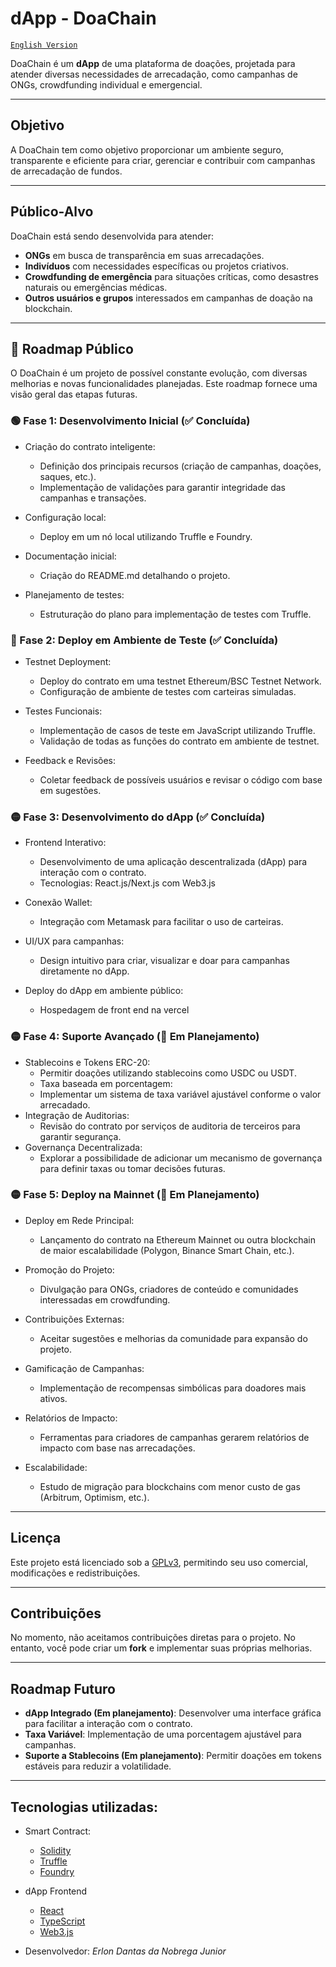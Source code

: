 # dApp - DoaChain

[`English Version`](README.md)

DoaChain é um **dApp** de uma plataforma de doações, 
projetada para atender diversas necessidades de arrecadação, 
como campanhas de ONGs, crowdfunding individual e emergencial.

---

## Objetivo
A DoaChain tem como objetivo proporcionar um ambiente seguro, 
transparente e eficiente para criar, gerenciar e contribuir com 
campanhas de arrecadação de fundos.

---

## Público-Alvo
DoaChain está sendo desenvolvida para atender:

- **ONGs** em busca de transparência em suas arrecadações.
- **Indivíduos** com necessidades específicas ou projetos criativos.
- **Crowdfunding de emergência** para situações críticas, como desastres naturais ou emergências médicas.
- **Outros usuários e grupos** interessados em campanhas de doação na blockchain.

---

## 📍 Roadmap Público

O DoaChain é um projeto de possível constante evolução, com diversas melhorias e novas funcionalidades planejadas. Este roadmap fornece uma visão geral das etapas futuras.

### 🟢 Fase 1: Desenvolvimento Inicial (✅ Concluída)

- Criação do contrato inteligente:
    - Definição dos principais recursos (criação de campanhas, doações, saques, etc.).
    - Implementação de validações para garantir integridade das campanhas e transações.

- Configuração local:
    - Deploy em um nó local utilizando Truffle e Foundry.

- Documentação inicial:
    - Criação do README.md detalhando o projeto.

- Planejamento de testes:
    - Estruturação do plano para implementação de testes com Truffle.

### 🔵 Fase 2: Deploy em Ambiente de Teste (✅ Concluída)
- Testnet Deployment:
    - Deploy do contrato em uma testnet Ethereum/BSC Testnet Network.
    - Configuração de ambiente de testes com carteiras simuladas.

- Testes Funcionais:
    - Implementação de casos de teste em JavaScript utilizando Truffle.
    - Validação de todas as funções do contrato em ambiente de testnet.

- Feedback e Revisões:
    - Coletar feedback de possíveis usuários e revisar o código com base em sugestões.

### 🟡 Fase 3: Desenvolvimento do dApp (✅ Concluída)
- Frontend Interativo:
    - Desenvolvimento de uma aplicação descentralizada (dApp) para interação com o contrato.
    - Tecnologias: React.js/Next.js com Web3.js

- Conexão Wallet:
    - Integração com Metamask para facilitar o uso de carteiras.

- UI/UX para campanhas:
    - Design intuitivo para criar, visualizar e doar para campanhas diretamente no dApp.

- Deploy do dApp em ambiente público:
    - Hospedagem de front end na vercel

### 🟡 Fase 4: Suporte Avançado (🚧 Em Planejamento)
- Stablecoins e Tokens ERC-20:
    - Permitir doações utilizando stablecoins como USDC ou USDT.
    - Taxa baseada em porcentagem:
    - Implementar um sistema de taxa variável ajustável conforme o valor arrecadado.
- Integração de Auditorias:
    - Revisão do contrato por serviços de auditoria de terceiros para garantir segurança.
- Governança Decentralizada:
    - Explorar a possibilidade de adicionar um mecanismo de governança para definir taxas ou tomar decisões futuras.

### 🟡 Fase 5: Deploy na Mainnet (🚧 Em Planejamento)
- Deploy em Rede Principal:
    - Lançamento do contrato na Ethereum Mainnet ou outra blockchain de maior escalabilidade (Polygon, Binance Smart Chain, etc.).

- Promoção do Projeto:
    - Divulgação para ONGs, criadores de conteúdo e comunidades interessadas em crowdfunding.

- Contribuições Externas:
    - Aceitar sugestões e melhorias da comunidade para expansão do projeto.

- Gamificação de Campanhas:
    - Implementação de recompensas simbólicas para doadores mais ativos.

- Relatórios de Impacto:
    - Ferramentas para criadores de campanhas gerarem relatórios de impacto com base nas arrecadações.

- Escalabilidade:
    - Estudo de migração para blockchains com menor custo de gas (Arbitrum, Optimism, etc.).

---

## Licença

Este projeto está licenciado sob a [GPLv3](LICENSE), permitindo seu uso comercial, modificações e redistribuições.

---

## Contribuições

No momento, não aceitamos contribuições diretas para o projeto. No entanto, você pode criar um **fork** e implementar suas próprias melhorias.

---

## Roadmap Futuro
- **dApp Integrado (Em planejamento)**: Desenvolver uma interface gráfica para facilitar a interação com o contrato.
- **Taxa Variável**: Implementação de uma porcentagem ajustável para campanhas.
- **Suporte a Stablecoins (Em planejamento)**: Permitir doações em tokens estáveis para reduzir a volatilidade.

---

## Tecnologias utilizadas:
- Smart Contract:
    - [Solidity](https://soliditylang.org/)
    - [Truffle](https://trufflesuite.com/)
    - [Foundry](https://getfoundry.sh/)
- dApp Frontend
    - [React](https://react.dev/)
    - [TypeScript](https://www.typescriptlang.org/)
    - [Web3.js](https://www.web3js.org/)


- Desenvolvedor: *Erlon Dantas da Nobrega Junior*

